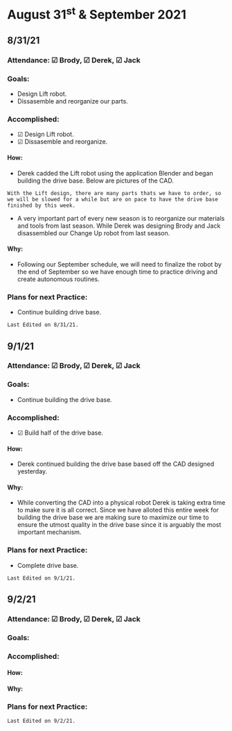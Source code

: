 # August 31<sup>st</sup> & September 2021

## 8/31/21
### Attendance: &#9745; Brody, &#9745; Derek, &#9745; Jack

### Goals:
- Design Lift robot.
- Dissasemble and reorganize our parts.

### Accomplished:
- &#9745; Design Lift robot.
- &#9745; Dissasemble and reorganize.

#### How:
- Derek cadded the Lift robot using the application Blender and began building the drive base. Below are pictures of the CAD.
```{admonition} Parts Order
With the Lift design, there are many parts thats we have to order, so we will be slowed for a while but are on pace to have the drive base finished by this week. 
```
- A very important part of every new season is to reorganize our materials and tools from last season. While Derek was designing Brody and Jack disassembled our Change Up robot from last season.

<script src="https://cdn.jsdelivr.net/npm/publicalbum@latest/embed-ui.min.js" async></script>
<div class="pa-gallery-player-widget" style="width:100%; height:480px; display:none;"
  data-link="https://photos.app.goo.gl/vX95JwLwrwBLc8578"
  data-title="8/31/21"
  data-description="8 new photos added to shared album">
  <object data="https://lh3.googleusercontent.com/0GZVfwNrjxQqotsgVmCPdnX5POji-lON76zRz3QJuTfwMdwlui-PdhrsVqwvhofaYubzXCaUejPUjJyK1TnylFuIs3RWWW0BpIV-2OZDPd9tBJeN9d32EU2U0Kkk0iI449Mjedrwvg=w960-h540"></object>
  <object data="https://lh3.googleusercontent.com/G27z_SJ6Ir4AiMV20jJTmk1T9INkK3h87-EoJnCvhJgF85x_R0UGi-TkCvZuv-H-PqhYhATEa_rhp7OaaZH-xwELhThev5YvIpP4Sicd7JxV67QCOyLNSIlWvMyRR_HAx5zXANCUBw=w1920-h1080"></object>
  <object data="https://lh3.googleusercontent.com/PnQteKYMWthwhH8vHpnA54GYBVBXA8yStItN0EI8-D6470Zy4CnmVzNNRM1VR4vk69mBRiSfmmrMcHvSxjZJuT3NrMzSanqYDcHsHCePFbvgsv5fYko9hN_KTCLSqHoiFh68Ob_H8w=w960-h540"></object>
  <object data="https://lh3.googleusercontent.com/P4dOdNsis7e7fLZk3kQkDCvslQ0f4hT8kLPoGy7ouCW8u4C0kSN22BdVLJFdG_8fv-AUAaaOuOoj9hqHjMNC6kMEYmobhJJKQA7ICzxtn5rZnla4OOgTQBB3Kx58ubi04jvGTTqmug=w960-h540"></object>
  <object data="https://lh3.googleusercontent.com/9gy8EsBxyUduJVFKC5euPfTQbCGyl7dRirmGs19GZT4fQixDSbhm4LwFIQvJB0_QvBn5bEMZlZqDdvhweWAb5UW3r52veQy1PYbwftWaQxI97KDeFp0ncfeklRJcuHkKzlG-gAyVyQ=w960-h540"></object>
  <object data="https://lh3.googleusercontent.com/XvmaZ7jhyzDAL1aM1ifE25ko9MMZ86N3Df2jPP2ifRSA86BJuPpVuN8r961HmTU8AArIUA7qdH2bxz_km7svWszJRfbIl1dKdZf5YfH0I2eUbEVyV235B15V9pcRZROTpJEf1t5Agw=w960-h540"></object>
  <object data="https://lh3.googleusercontent.com/ZSPmUY9w3vv1InDNqQZJfG7gLr_yklomo3p4EeN50srRMyQ-9DooiVujwF-ajCT6sdeBKusw22hcSe8C_XIvrU_U5obE_7njX637wHrKcuaqcKZxvNtKVB4gB4j-31bDF2QNniV6uQ=w960-h540"></object>
  <object data="https://lh3.googleusercontent.com/b5glw4kVcaedHy2azCXPfRDVcFdZSITIj81FckCRhk2QOOPS5kO7fhv4NIAnwkROwNXyywJxTvxdCnV0xSIP7i1tOYyLnJtLtM0xFzJb40HgsQJJsO3ZLlCn7IJE2UZEbnYGvff0JA=w960-h540"></object>
</div>

#### Why:
- Following our September schedule, we will need to finalize the robot by the end of September so we have enough time to practice driving and create autonomous routines.

### Plans for next Practice:
- Continue building drive base.

```{important}
Last Edited on 8/31/21.
```


## 9/1/21
### Attendance: &#9745; Brody, &#9745; Derek, &#9745; Jack

### Goals:
- Continue building the drive base.

### Accomplished:
- &#9745; Build half of the drive base.

#### How:
- Derek continued building the drive base based off the CAD designed yesterday.

#### Why:
- While converting the CAD into a physical robot Derek is taking extra time to make sure it is all correct. Since we have alloted this entire week for building the drive base we are making sure to maximize our time to ensure the utmost quality in the drive base since it is arguably the most important mechanism.

### Plans for next Practice:
- Complete drive base.

```{important}
Last Edited on 9/1/21.
```

## 9/2/21
### Attendance: &#9745; Brody, &#9745; Derek, &#9745; Jack

### Goals:

### Accomplished:

#### How:

#### Why:

### Plans for next Practice:

```{important}
Last Edited on 9/2/21.
```